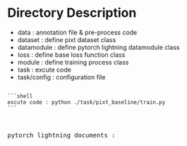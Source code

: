 # Directory Description
- data : annotation file & pre-process code
- dataset : define pixt dataset class
- datamodule : define pytorch lightning datamodule class
- loss : define base loss function class
- module : define training process class
- task : excute code
- task/config : configuration file


<pre>
<code>
```shell
excute code : python ./task/pixt_baseline/train.py
```
</code>
<pre>

pytorch lightning documents : <https://lightning.ai/docs/pytorch/latest/>